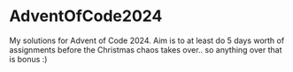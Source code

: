 # AdventOfCode2024
My solutions for Advent of Code 2024. Aim is to at least do 5 days worth of assignments before the Christmas chaos takes over.. so anything over that is bonus :)

